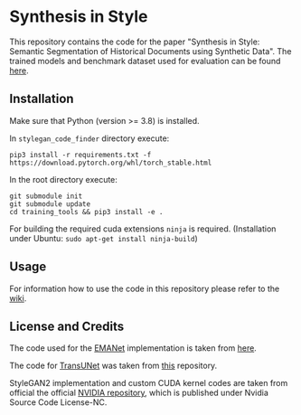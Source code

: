 # Synthesis in Style

This repository contains the code for the paper "Synthesis in Style: Semantic Segmentation of Historical Documents using Synthetic Data".
The trained models and benchmark dataset used for evaluation can be found [here](https://bartzi.de/research/synthesis_in_style).

## Installation

Make sure that Python (version >= 3.8) is installed.

In `stylegan_code_finder` directory execute: 
```
pip3 install -r requirements.txt -f https://download.pytorch.org/whl/torch_stable.html
```

In the root directory execute:
``` 
git submodule init
git submodule update
cd training_tools && pip3 install -e .
```

For building the required cuda extensions `ninja` is required. (Installation under Ubuntu: `sudo apt-get install ninja-build`) 

## Usage

For information how to use the code in this repository please refer to the [wiki](https://github.com/hendraet/synthesis-in-style/wiki/).

## License and Credits

The code used for the [EMANet](https://arxiv.org/abs/1907.13426) implementation is taken from [here](https://github.com/XiaLiPKU/EMANet).

The code for [TransUNet](https://arxiv.org/abs/2102.04306) was taken from [this](https://github.com/Beckschen/TransUNet) repository.

StyleGAN2 implementation and custom CUDA kernel codes are taken from official the official [NVIDIA repository](https://github.com/NVlabs/stylegan2), which is published under Nvidia Source Code License-NC.

